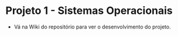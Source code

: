 # Projeto 1 - Sistemas Operacionais

- Vá na Wiki do repositório para ver o desenvolvimento do projeto.
